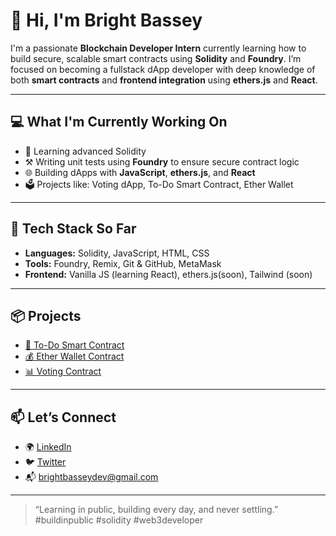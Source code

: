 # 👋 Hi, I'm Bright Bassey

I'm a passionate **Blockchain Developer Intern** currently learning how to build secure, scalable smart contracts using **Solidity** and **Foundry**. I’m focused on becoming a fullstack dApp developer with deep knowledge of both **smart contracts** and **frontend integration** using **ethers.js** and **React**.

---

## 💻 What I'm Currently Working On

- 🧠 Learning advanced Solidity
- ⚒️ Writing unit tests using **Foundry** to ensure secure contract logic
- 🌐 Building dApps with **JavaScript**, **ethers.js**, and **React**
- 🗳️ Projects like: Voting dApp, To-Do Smart Contract, Ether Wallet

---

## 🧰 Tech Stack So Far

- **Languages:** Solidity, JavaScript, HTML, CSS
- **Tools:** Foundry, Remix, Git & GitHub, MetaMask
- **Frontend:** Vanilla JS (learning React), ethers.js(soon), Tailwind (soon)

---

## 📦 Projects

- [📝 To-Do Smart Contract](https://github.com/Bbright2001/ToDoSmartContract)
- [💰 Ether Wallet Contract](https://github.com/Bbright2001/EtherWalletSmartContract)
- [📊 Voting Contract ](https://github.com/Bbright2001/VotingSmartContract)

---

## 📫 Let’s Connect

- 🌍 [LinkedIn](https://linkedin.com/in/your-link-here)
- 🐦 [Twitter](https://twitter.com/yourhandle)
- 📬 brightbasseydev@gmail.com

---

> “Learning in public, building every day, and never settling.”  
> #buildinpublic #solidity #web3developer

